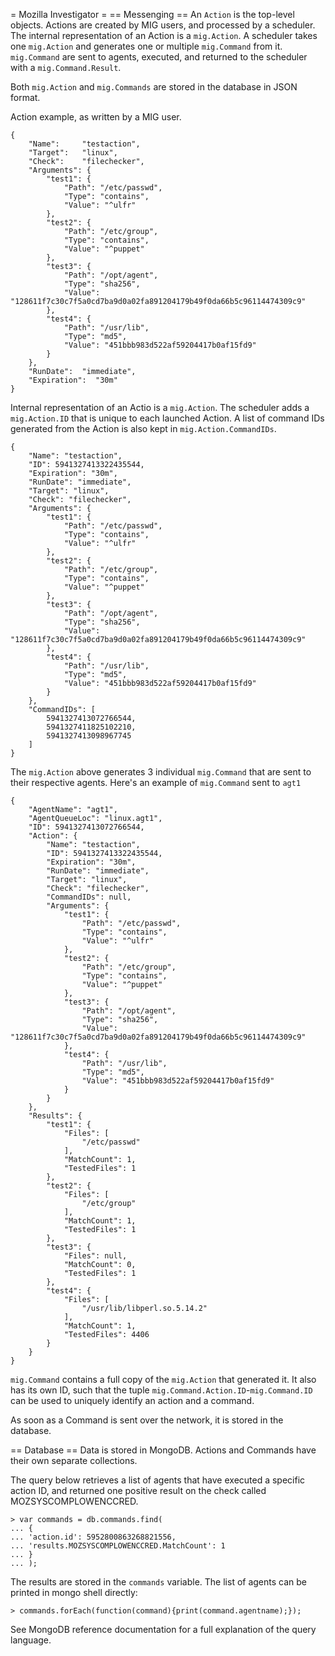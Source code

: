 = Mozilla Investigator =
== Messenging ==
An `Action` is the top-level objects. Actions are created by MIG users,
and processed by a scheduler. The internal representation of an Action
is a `mig.Action`. A scheduler takes one `mig.Action` and generates one or
multiple `mig.Command` from it. `mig.Command` are sent to agents, executed,
and returned to the scheduler with a `mig.Command.Result`.

Both `mig.Action` and `mig.Commands` are stored in the database in JSON format.

Action example, as written by a MIG user.

    {
        "Name":     "testaction",
        "Target":   "linux",
        "Check":    "filechecker",
        "Arguments": {
            "test1": {
                "Path": "/etc/passwd",
                "Type": "contains",
                "Value": "^ulfr"
            },
            "test2": {
                "Path": "/etc/group",
                "Type": "contains",
                "Value": "^puppet"
            },
            "test3": {
                "Path": "/opt/agent",
                "Type": "sha256",
                "Value": "128611f7c30c7f5a0cd7ba9d0a02fa891204179b49f0da66b5c96114474309c9"
            },
            "test4": {
                "Path": "/usr/lib",
                "Type": "md5",
                "Value": "451bbb983d522af59204417b0af15fd9"
            }
        },
        "RunDate":  "immediate",
        "Expiration":  "30m"
    }

Internal representation of an Actio is a `mig.Action`. The scheduler adds
a `mig.Action.ID` that is unique to each launched Action. A list of command
IDs generated from the Action is also kept in `mig.Action.CommandIDs`.

    {
        "Name": "testaction",
        "ID": 5941327413322435544,
        "Expiration": "30m",
        "RunDate": "immediate",
        "Target": "linux",
        "Check": "filechecker",
        "Arguments": {
            "test1": {
                "Path": "/etc/passwd",
                "Type": "contains",
                "Value": "^ulfr"
            },
            "test2": {
                "Path": "/etc/group",
                "Type": "contains",
                "Value": "^puppet"
            },
            "test3": {
                "Path": "/opt/agent",
                "Type": "sha256",
                "Value": "128611f7c30c7f5a0cd7ba9d0a02fa891204179b49f0da66b5c96114474309c9"
            },
            "test4": {
                "Path": "/usr/lib",
                "Type": "md5",
                "Value": "451bbb983d522af59204417b0af15fd9"
            }
        },
        "CommandIDs": [
            5941327413072766544,
            5941327411825102210,
            5941327413098967745
        ]
    }

The `mig.Action` above generates 3 individual `mig.Command` that are sent to
their respective agents. Here's an example of `mig.Command` sent to `agt1`

    {
        "AgentName": "agt1",
        "AgentQueueLoc": "linux.agt1",
        "ID": 5941327413072766544,
        "Action": {
            "Name": "testaction",
            "ID": 5941327413322435544,
            "Expiration": "30m",
            "RunDate": "immediate",
            "Target": "linux",
            "Check": "filechecker",
            "CommandIDs": null,
            "Arguments": {
                "test1": {
                    "Path": "/etc/passwd",
                    "Type": "contains",
                    "Value": "^ulfr"
                },
                "test2": {
                    "Path": "/etc/group",
                    "Type": "contains",
                    "Value": "^puppet"
                },
                "test3": {
                    "Path": "/opt/agent",
                    "Type": "sha256",
                    "Value": "128611f7c30c7f5a0cd7ba9d0a02fa891204179b49f0da66b5c96114474309c9"
                },
                "test4": {
                    "Path": "/usr/lib",
                    "Type": "md5",
                    "Value": "451bbb983d522af59204417b0af15fd9"
                }
            }
        },
        "Results": {
            "test1": {
                "Files": [
                    "/etc/passwd"
                ],
                "MatchCount": 1,
                "TestedFiles": 1
            },
            "test2": {
                "Files": [
                    "/etc/group"
                ],
                "MatchCount": 1,
                "TestedFiles": 1
            },
            "test3": {
                "Files": null,
                "MatchCount": 0,
                "TestedFiles": 1
            },
            "test4": {
                "Files": [
                    "/usr/lib/libperl.so.5.14.2"
                ],
                "MatchCount": 1,
                "TestedFiles": 4406
            }
        }
    }

`mig.Command` contains a full copy of the `mig.Action` that generated it.
It also has its own ID, such that the tuple `mig.Command.Action.ID`-`mig.Command.ID`
can be used to uniquely identify an action and a command.

As soon as a Command is sent over the network, it is stored in the database.

== Database ==
Data is stored in MongoDB. Actions and Commands have their own separate collections.

The query below retrieves a list of agents that have executed a specific action ID,
and returned one positive result on the check called MOZSYSCOMPLOWENCCRED.
```
> var commands = db.commands.find(
... {
... 'action.id': 5952800863268821556,
... 'results.MOZSYSCOMPLOWENCCRED.MatchCount': 1
... }
... );
```
The results are stored in the `commands` variable.
The list of agents can be printed in mongo shell directly:
```
> commands.forEach(function(command){print(command.agentname);});
```
See MongoDB reference documentation for a full explanation of the query language.
